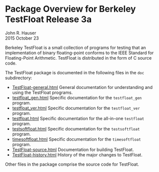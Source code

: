 
Package Overview for Berkeley TestFloat Release 3a
==================================================

John R. Hauser<br>
2015 October 23


Berkeley TestFloat is a small collection of programs for testing that an
implementation of binary floating-point conforms to the IEEE Standard for
Floating-Point Arithmetic. TestFloat is distributed in the form of C source
code.


The TestFloat package is documented in the following files in the
`doc` subdirectory:

* [TestFloat-general.html](http://www.jhauser.us/arithmetic/TestFloat-3a/doc/TestFloat-general.html) General documentation for understanding and using the TestFloat programs.
* [testfloat_gen.html](http://www.jhauser.us/arithmetic/TestFloat-3a/doc/testfloat_gen.html) Specific documentation for the `testfloat_gen` program.
* [testfloat_ver.html](http://www.jhauser.us/arithmetic/TestFloat-3a/doc/testfloat_ver.html) Specific documentation for the `testfloat_ver` program.
* [testfloat.html](http://www.jhauser.us/arithmetic/TestFloat-3a/doc/testfloat.html) Specific documentation for the all-in-one `testfloat` program.
* [testsoftfloat.html](http://www.jhauser.us/arithmetic/TestFloat-3a/doc/testsoftfloat.html) Specific documentation for the `testsoftfloat` program.
* [timesoftfloat.html](http://www.jhauser.us/arithmetic/TestFloat-3a/doc/timesoftfloat.html) Specific documentation for the `timesoftfloat` program.
* [TestFloat-source.html](http://www.jhauser.us/arithmetic/TestFloat-3a/doc/TestFloat-source.html) Documentation for building TestFloat.
* [TestFloat-history.html](http://www.jhauser.us/arithmetic/TestFloat-3a/doc/TestFloat-history.html) History of the major changes to TestFloat.

Other files in the package comprise the source code for TestFloat.

